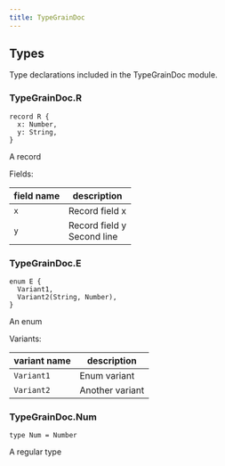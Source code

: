 ```yaml
---
title: TypeGrainDoc
---
```


## Types

Type declarations included in the TypeGrainDoc module.

### TypeGrainDoc.**R**

```grain
record R {
  x: Number,
  y: String,
}
```

A record

Fields:

|field name|description|
|----------|-----------|
|`x`|Record field x|
|`y`|Record field y<br />Second line|

### TypeGrainDoc.**E**

```grain
enum E {
  Variant1,
  Variant2(String, Number),
}
```

An enum

Variants:

|variant name|description|
|------------|-----------|
|`Variant1`|Enum variant|
|`Variant2`|Another variant|

### TypeGrainDoc.**Num**

```grain
type Num = Number
```

A regular type

